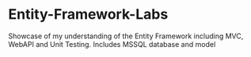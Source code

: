 # Entity-Framework-Labs
Showcase of my understanding of the Entity Framework including MVC, WebAPI and Unit Testing. Includes MSSQL database and model
